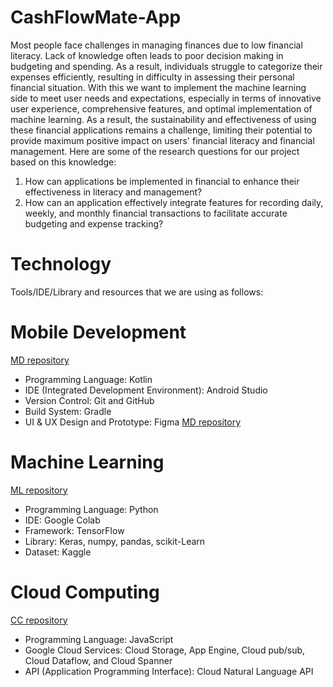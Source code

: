 # CashFlowMate-App

Most people face challenges in managing finances due to low financial literacy. Lack of knowledge often leads to poor decision making in budgeting and spending. As a result, individuals struggle to categorize their expenses efficiently, resulting in difficulty in assessing their personal financial situation. With this we want to implement the machine learning side to meet user needs and expectations, especially in terms of innovative user experience, comprehensive features, and optimal implementation of machine learning. As a result, the sustainability and effectiveness of using these financial applications remains a challenge, limiting their potential to provide maximum positive impact on users' financial literacy and financial management. Here are some of the research questions for our project based on this knowledge:

1. How can applications be implemented in financial to enhance their effectiveness in literacy and management?
2. How can an application effectively integrate features for recording daily, weekly, and monthly financial transactions to facilitate accurate budgeting and expense tracking?

# Technology

Tools/IDE/Library and resources that we are using as follows:
# Mobile Development
[MD repository](https://github.com/Zulfanti/ML_CashFlowMate)

- Programming Language: Kotlin
- IDE (Integrated Development Environment): Android Studio
- Version Control: Git and GitHub
- Build System: Gradle
- UI & UX Design and Prototype: Figma
[MD repository](https://github.com/Zulfanti/ML_CashFlowMate)

# Machine Learning
[ML repository](https://github.com/Zulfanti/ML_CashFlowMate)
- Programming Language: Python
- IDE: Google Colab
- Framework: TensorFlow
- Library: Keras, numpy, pandas, scikit-Learn
- Dataset: Kaggle

# Cloud Computing
[CC repository](https://github.com/fahri-as/CashFlowMate_CC)
- Programming Language: JavaScript
- Google Cloud Services: Cloud Storage, App Engine, Cloud pub/sub, Cloud Dataflow, and Cloud Spanner
- API (Application Programming Interface): Cloud Natural Language API

